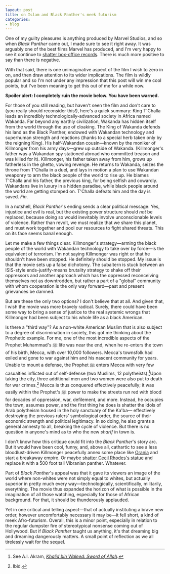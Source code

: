 ```yaml
---
layout: post
title: on Islam and Black Panther's meek futurism
categories:
- blog
---
```

One of my guilty pleasures is anything produced by Marvel Studios, and so when *Black Panther* came out, I made sure to see it right away. It was arguably one of the best films Marvel has produced, and I'm very happy to see it continue to [shatter box-office records](http://www.latimes.com/entertainment/movies/la-et-mn-box-office-black-panther-20180220-story.html). There is much more positive to say than there is negative.

With that said, there is one unimaginative aspect of the film I wish to zero in on, and then draw attention to its wider implications. The film is wildly popular and so I'm not under any impression that this post will win me cool points, but I've been meaning to get this out of me for a while now.

**Spoiler alert: I completely ruin the movie below. You have been warned.**

For those of you still reading, but haven't seen the film and don't care to (you really should reconsider this!), here's a  quick summary: King T'Challa leads an incredibly technologically-advanced society in Africa named Wakanda. Far beyond any earthly civilization, Wakanda has hidden itself from the world through the use of cloaking. The King of Wakanda defends his land as the Black Panther, endowed with Wakandan technology and superhuman strength and reactions (thanks to a special herb taken only by the reigning King). His half-Wakandan cousin—known by the moniker of Killmonger from his army days—grew up outside of Wakanda. (Killmonger's father was a Wakandan spy stationed abroad who committed treason and was killed for it). Killmonger, his father taken away from him, grows up fatherless in the ghetto, vowing revenge. He returns to Wakanda, seizes the throne from T'Challa in a duel, and lays in motion a plan to use Wakandan weaponry to arm the black people of the world to rise up. He blames T'Challa and his father, the previous king, for being selfish and cowardly. Wakandans live in luxury in a hidden paradise, while black people around the world are getting stomped on. T'Challa defeats him and the day is saved. *Fin*.

In a nutshell, *Black Panther*'s ending sends a clear political message: Yes, injustice and evil is real, but the existing power structure should *not* be replaced, because doing so would inevitably involve unconscionable levels of violence. Rather than revolt, we must realize that we share this planet, and must work together and pool our resources to fight shared threats. This on its face seems banal enough.

Let me make a few things clear. Killmonger's strategy—arming the black people of the world with Wakandan technology to take over by force—is the equivalent of terrorism. I'm not saying Killmonger was right or that he shouldn't have been stopped. He definitely should be stopped. My issue is that the movie sets up a false dichotomy. The subaltern is stuck between an ISIS-style ends-justify-means brutality strategy to shake off their oppressors and another approach which has the oppressed reconceiving themselves not as downtrodden, but rather a part of a "global" community with whom cooperation is the only way forward—past and present grievances be damned.

But are these the only two options? I don't believe that at all. And given that, I wish the movie was more bravely radical. Surely, there could have been some way to bring a sense of justice to the real systemic wrongs that Killmonger had been subject to his whole life as a black American.

Is there a "third way"? As a non-white American Muslim that is also subject to a degree of discrimination in society, this got me thinking about the Prophetic example. For me, one of the most incredible aspects of the Prophet Muhammad's ﷺ life was near the end, when he re-enters the town of his birth, Mecca, with over 10,000 followers. Mecca's townsfolk had exiled and gone to war against him and his nascent community for years. Unable to mount a defense, the Prophet ﷺ enters Mecca with very few casualties inflicted out of self-defense (two Muslims, 12 polytheists).[^1]Upon taking the city, three additional men and two women were also put to death for war crimes.[^2] Mecca is thus conquered effectively peacefully; it was easily within the Prophet's ﷺ power to make the streets run red with blood for decades of oppression, war, defilement, and more. Instead, he occupies the town, assumes power, and the first thing he does is shatter the idols of Arab polytheism housed in the holy sanctuary of the Ka'ba— effectively destroying the previous rulers' symbological order, the source of their economic strength and political legitimacy. In so doing, he also grants a general amnesty to all, breaking the cycle of violence. But there is no question in anyone's mind as to who the new *sharīf* in town is.

I don't know how this critique could fit into the *Black Panther*'s story arc. But it would have been cool, funny, and, above all, cathartic to see a less bloodlust-driven Killmonger peacefully annex some place like [Orania](https://www.cnn.com/2016/12/20/africa/orania-south-africa-afrikaners/index.html) and start a breakaway empire. Or maybe [shatter Cecil Rhodes's statue](https://www.theguardian.com/commentisfree/2016/jan/19/rhodes-fall-oxford-university-inclusivity-black-students) and replace it with a 500 foot tall Vibranian panther. Whatever.

Part of *Black Panther*'s appeal was that it gave its viewers an image of the world where non-whites were not simply equal to whites, but actually superior in pretty much every way—technologically, scientifically, militarily, everything. The movie thus expanded the horizon of what is possible in the imagination of all those watching, especially for those of African background. For that, it should be thunderously applauded.

Yet in one critical and telling aspect—that of actually instituting a brave new order, however uncomfortably necessary it may be—it fell short, a kind of meek Afro-futurism. Overall, this is a minor point, especially in relation to the regular dumpster fire of stereotypical nonsense coming out of Hollywood. But if *Black Panther* taught us anything, it's that dreaming big and dreaming dangerously matters. A small point of reflection as we all tirelessly wait for the sequel.

[^1]: See A.I. Akram, *[Khalid bin Waleed: Sword of Allah](https://archive.org/stream/KhalidBinAl-waleedSwordOfAllah.pdf/KhalidBinAl-waleedSwordOfAllah#page/n61/mode/2up/search/column)*.
[^2]: Ibid.

